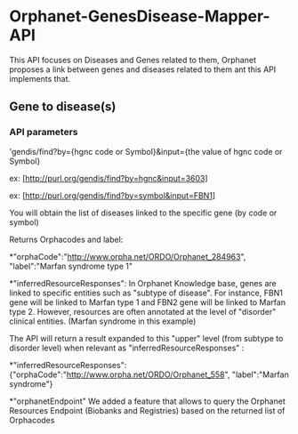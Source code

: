# Orphanet-GenesDisease-Mapper-API
This API focuses on Diseases and  Genes related to them, Orphanet proposes a link between genes and diseases related to them ant this API implements that.

## Gene to disease(s)

### API parameters
'gendis/find?by={hgnc code or Symbol}&input={the value of hgnc code or Symbol}

ex: [http://purl.org/gendis/find?by=hgnc&input=3603]

ex: [http://purl.org/gendis/find?by=symbol&input=FBN1] 

You will obtain the list of diseases linked to the specific gene (by code or symbol)

Returns Orphacodes and label:

*"orphaCode":"http://www.orpha.net/ORDO/Orphanet_284963",
"label":"Marfan syndrome type 1"

*"inferredResourceResponses": In Orphanet Knowledge base, genes are linked to specific entities such as "subtype of disease". For instance, FBN1 gene will be linked to Marfan type 1 and FBN2 gene will be linked to Marfan type 2. However, resources are often annotated at the level of "disorder" clinical entities. (Marfan syndrome in this example)

The API will return a result expanded to this "upper" level (from subtype to disorder level) when relevant as "inferredResourceResponses" :

*"inferredResourceResponses":
{"orphaCode":"http://www.orpha.net/ORDO/Orphanet_558",
"label":"Marfan syndrome"}

*"orphanetEndpoint"
We added a feature that allows to query the Orphanet Resources Endpoint (Biobanks and Registries) based on the returned list of Orphacodes

